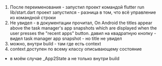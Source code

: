 1. После переименования - запустил проект командой
flutter run lib/start.dart 
проект запустился - разница в том, что всё управление из командной строки
2. Не увидел - в документации прочитал, 
On Android the titles appear above the task manager's app snapshots which are displayed when the user presses the "recent apps" button.
давил на квадратную кнопку - видел task manager app snapshot - но title не увидел
5. можно, внутри build - там где есть context
6. context доступен по всему классу описывающему состояние 
- в моём случае _App2State
а не только внутри build
